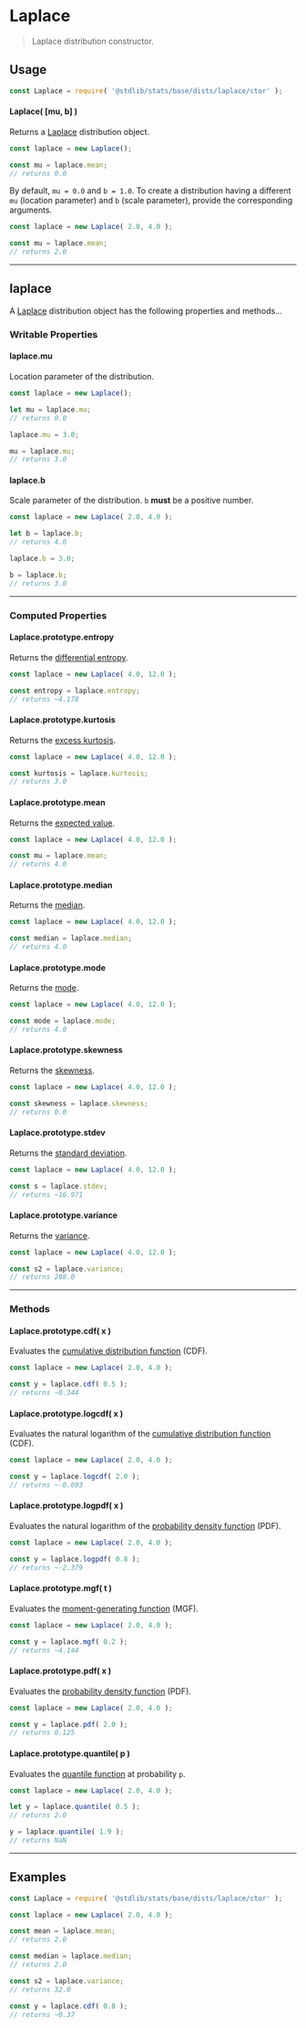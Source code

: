 <!--

@license Apache-2.0

Copyright (c) 2018 The Stdlib Authors.

Licensed under the Apache License, Version 2.0 (the "License");
you may not use this file except in compliance with the License.
You may obtain a copy of the License at

   http://www.apache.org/licenses/LICENSE-2.0

Unless required by applicable law or agreed to in writing, software
distributed under the License is distributed on an "AS IS" BASIS,
WITHOUT WARRANTIES OR CONDITIONS OF ANY KIND, either express or implied.
See the License for the specific language governing permissions and
limitations under the License.

-->

# Laplace

> Laplace distribution constructor.

<!-- Section to include introductory text. Make sure to keep an empty line after the intro `section` element and another before the `/section` close. -->

<section class="intro">

</section>

<!-- /.intro -->

<!-- Package usage documentation. -->

<section class="usage">

## Usage

```javascript
const Laplace = require( '@stdlib/stats/base/dists/laplace/ctor' );
```

#### Laplace( \[mu, b] )

Returns a [Laplace][laplace-distribution] distribution object.

```javascript
const laplace = new Laplace();

const mu = laplace.mean;
// returns 0.0
```

By default, `mu = 0.0` and `b = 1.0`. To create a distribution having a different `mu` (location parameter) and `b` (scale parameter), provide the corresponding arguments.

```javascript
const laplace = new Laplace( 2.0, 4.0 );

const mu = laplace.mean;
// returns 2.0
```

* * *

## laplace

A [Laplace][laplace-distribution] distribution object has the following properties and methods...

### Writable Properties

#### laplace.mu

Location parameter of the distribution.

```javascript
const laplace = new Laplace();

let mu = laplace.mu;
// returns 0.0

laplace.mu = 3.0;

mu = laplace.mu;
// returns 3.0
```

#### laplace.b

Scale parameter of the distribution. `b` **must** be a positive number.

```javascript
const laplace = new Laplace( 2.0, 4.0 );

let b = laplace.b;
// returns 4.0

laplace.b = 3.0;

b = laplace.b;
// returns 3.0
```

* * *

### Computed Properties

#### Laplace.prototype.entropy

Returns the [differential entropy][entropy].

```javascript
const laplace = new Laplace( 4.0, 12.0 );

const entropy = laplace.entropy;
// returns ~4.178
```

#### Laplace.prototype.kurtosis

Returns the [excess kurtosis][kurtosis].

```javascript
const laplace = new Laplace( 4.0, 12.0 );

const kurtosis = laplace.kurtosis;
// returns 3.0
```

#### Laplace.prototype.mean

Returns the [expected value][expected-value].

```javascript
const laplace = new Laplace( 4.0, 12.0 );

const mu = laplace.mean;
// returns 4.0
```

#### Laplace.prototype.median

Returns the [median][median].

```javascript
const laplace = new Laplace( 4.0, 12.0 );

const median = laplace.median;
// returns 4.0
```

#### Laplace.prototype.mode

Returns the [mode][mode].

```javascript
const laplace = new Laplace( 4.0, 12.0 );

const mode = laplace.mode;
// returns 4.0
```

#### Laplace.prototype.skewness

Returns the [skewness][skewness].

```javascript
const laplace = new Laplace( 4.0, 12.0 );

const skewness = laplace.skewness;
// returns 0.0
```

#### Laplace.prototype.stdev

Returns the [standard deviation][standard-deviation].

```javascript
const laplace = new Laplace( 4.0, 12.0 );

const s = laplace.stdev;
// returns ~16.971
```

#### Laplace.prototype.variance

Returns the [variance][variance].

```javascript
const laplace = new Laplace( 4.0, 12.0 );

const s2 = laplace.variance;
// returns 288.0
```

* * *

### Methods

#### Laplace.prototype.cdf( x )

Evaluates the [cumulative distribution function][cdf] (CDF).

```javascript
const laplace = new Laplace( 2.0, 4.0 );

const y = laplace.cdf( 0.5 );
// returns ~0.344
```

#### Laplace.prototype.logcdf( x )

Evaluates the natural logarithm of the [cumulative distribution function][cdf] (CDF).

```javascript
const laplace = new Laplace( 2.0, 4.0 );

const y = laplace.logcdf( 2.0 );
// returns ~-0.693
```

#### Laplace.prototype.logpdf( x )

Evaluates the natural logarithm of the [probability density function][pdf] (PDF).

```javascript
const laplace = new Laplace( 2.0, 4.0 );

const y = laplace.logpdf( 0.8 );
// returns ~-2.379
```

#### Laplace.prototype.mgf( t )

Evaluates the [moment-generating function][mgf] (MGF).

```javascript
const laplace = new Laplace( 2.0, 4.0 );

const y = laplace.mgf( 0.2 );
// returns ~4.144
```

#### Laplace.prototype.pdf( x )

Evaluates the [probability density function][pdf] (PDF).

```javascript
const laplace = new Laplace( 2.0, 4.0 );

const y = laplace.pdf( 2.0 );
// returns 0.125
```

#### Laplace.prototype.quantile( p )

Evaluates the [quantile function][quantile-function] at probability `p`.

```javascript
const laplace = new Laplace( 2.0, 4.0 );

let y = laplace.quantile( 0.5 );
// returns 2.0

y = laplace.quantile( 1.9 );
// returns NaN
```

</section>

<!-- /.usage -->

<!-- Package usage notes. Make sure to keep an empty line after the `section` element and another before the `/section` close. -->

<section class="notes">

</section>

<!-- /.notes -->

<!-- Package usage examples. -->

* * *

<section class="examples">

## Examples

<!-- eslint no-undef: "error" -->

```javascript
const Laplace = require( '@stdlib/stats/base/dists/laplace/ctor' );

const laplace = new Laplace( 2.0, 4.0 );

const mean = laplace.mean;
// returns 2.0

const median = laplace.median;
// returns 2.0

const s2 = laplace.variance;
// returns 32.0

const y = laplace.cdf( 0.8 );
// returns ~0.37
```

</section>

<!-- /.examples -->

<!-- Section to include cited references. If references are included, add a horizontal rule *before* the section. Make sure to keep an empty line after the `section` element and another before the `/section` close. -->

<section class="references">

</section>

<!-- /.references -->

<!-- Section for related `stdlib` packages. Do not manually edit this section, as it is automatically populated. -->

<section class="related">

</section>

<!-- /.related -->

<!-- Section for all links. Make sure to keep an empty line after the `section` element and another before the `/section` close. -->

<section class="links">

[laplace-distribution]: https://en.wikipedia.org/wiki/Laplace_distribution

[cdf]: https://en.wikipedia.org/wiki/Cumulative_distribution_function

[mgf]: https://en.wikipedia.org/wiki/Moment-generating_function

[pdf]: https://en.wikipedia.org/wiki/Probability_density_function

[quantile-function]: https://en.wikipedia.org/wiki/Quantile_function

[entropy]: https://en.wikipedia.org/wiki/Entropy_%28information_theory%29

[expected-value]: https://en.wikipedia.org/wiki/Expected_value

[kurtosis]: https://en.wikipedia.org/wiki/Kurtosis

[median]: https://en.wikipedia.org/wiki/Median

[mode]: https://en.wikipedia.org/wiki/Mode_%28statistics%29

[skewness]: https://en.wikipedia.org/wiki/Skewness

[standard-deviation]: https://en.wikipedia.org/wiki/Standard_deviation

[variance]: https://en.wikipedia.org/wiki/Variance

</section>

<!-- /.links -->
